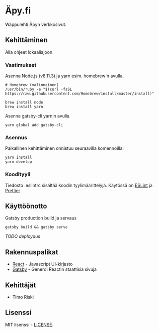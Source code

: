 # Äpy.fi

Wappulehti Äpyn verkkosivut.

## Kehittäminen

Alla ohjeet lokaaliajoon.

### Vaatimukset

Asenna Node.js (v8.11.3) ja yarn esim. homebrew'n avulla.

```
# Homebrew (valinnainen)
/usr/bin/ruby -e "$(curl -fsSL https://raw.githubusercontent.com/Homebrew/install/master/install)"

brew install node
brew install yarn
```

Asenna gatsby-cli yarnin avulla.

```
yarn global add gatsby-cli
```

### Asennus

Paikallinen kehittäminen onnistuu seuraavilla komennoilla:

```
yarn install
yarn develop
```

### Koodityyli

Tiedosto .eslintrc sisältää koodin tyylimäärittelyjä. Käytössä on [ESLint](https://eslint.org/) ja [Prettier](https://prettier.io/)

## Käyttöönotto

Gatsby production build ja servaus

```
gatsby build && gatsby serve
```

*TODO deployaus*

## Rakennuspalikat

* [React](https://reactjs.org/) - Javascript UI-kirjasto
* [Gatsby](https://www.gatsbyjs.org/) - Generoi Reactin staattisia sivuja

## Kehittäjät

* Timo Riski

## Lisenssi

MIT lisenssi - [LICENSE](LICENSE).
